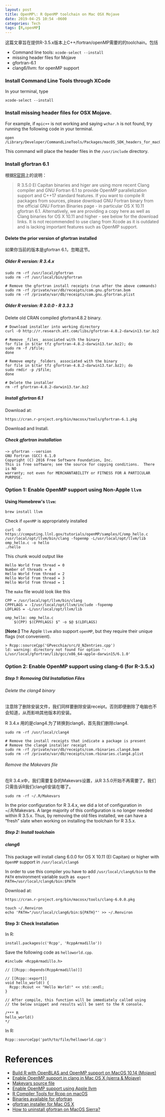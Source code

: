 ```yaml
---
layout: post
title: OpenMP\: R OpenMP toolchain on Mac OSX Mojave
date: 2019-04-25 10:54 -0600
categories: Tech
tags: [R,openMP]
---
```


这篇文章旨在提供R-3.5.x版本上C++/fortran/openMP需要的的toolchain。包括
- Command line tools: `xcode-select --install`
- missing header files for Mojave
- gfortran-6.1
- clang6/llvm: for openMP support

### Install Command Line Tools through XCode

In your terminal, type
```
xcode-select --install
```

### Install missing header files for OSX Mojave.
For example, if `mpic++` is not working and saying `wchar.h` is not found, try running the following code in your terminal.

```
open /Library/Developer/CommandLineTools/Packages/macOS_SDK_headers_for_macOS_10.14.pkg
```

This command will place the header files in the `/usr/include` directory.

### Install gfortran 6.1
根据[R官网](https://cran.r-project.org/bin/macosx/tools/)上的说明：
> R 3.5.0 El Capitan binaries and higer are using more recent Clang compiler and GNU Fortran 6.1 to provide OpenMP parallelization support and C++17 standard features. If you want to compile R packages from sources, please download GNU Fortran binary from the official GNU Fortran Binaries page - in particular OS X 10.11 gfortran 6.1. Alternatively, we are providing a copy here as well as Clang binaries for OS X 10.11 and higher - see below for the download links. It is not recommended to use clang from Xcode as it is outdated and is lacking important features such as OpenMP support.

#### Delete the prior version of gfortran installed
如果你当前的版本是gfortran 6.1，忽略这节。

##### Older R version: R 3.4.x
```
sudo rm -rf /usr/local/gfortran
sudo rm -rf /usr/local/bin/gfortran

# Remove the gfortran install receipts (run after the above commands)
sudo rm -rf /private/var/db/receipts/com.gnu.gfortran.bom
sudo rm -rf /private/var/db/receipts/com.gnu.gfortran.plist
```

##### Older R version: R 3.0.0 - R 3.3.3
Delete old CRAN compiled gfortran4.8.2 binary.
```
# Download installer into working directory
curl -O http://r.research.att.com/libs/gfortran-4.8.2-darwin13.tar.bz2

# Remove _files_ associated with the binary
for file in $(tar tfz gfortran-4.8.2-darwin13.tar.bz2); do
sudo rm -f /$file;
done

# Remove empty _folders_ associated with the binary
for file in $(tar tfz gfortran-4.8.2-darwin13.tar.bz2); do
sudo rmdir -p /$file;
done

# Delete the installer
rm -rf gfortran-4.8.2-darwin13.tar.bz2
```

##### Install gfortran 6.1
Download at:
```
https://cran.r-project.org/bin/macosx/tools/gfortran-6.1.pkg
```
Download and Install.

##### Check gfortran installation
```
~> gfortran --version
GNU Fortran (GCC) 6.1.0
Copyright (C) 2016 Free Software Foundation, Inc.
This is free software; see the source for copying conditions.  There is NO
warranty; not even for MERCHANTABILITY or FITNESS FOR A PARTICULAR PURPOSE.
```


### Option 1: Enable OpenMP support using Non-Apple `llvm`

#### Using Homebrew's `llvm`:
```
brew install llvm
```

Check if `openMP` is appropriately installed
```
curl -O https://computing.llnl.gov/tutorials/openMP/samples/C/omp_hello.c
/usr/local/opt/llvm/bin/clang -fopenmp -L/usr/local/opt/llvm/lib omp_hello.c -o hello
./hello
```

This chunk would output like
```
Hello World from thread = 0
Number of threads = 4
Hello World from thread = 2
Hello World from thread = 3
Hello World from thread = 1
```

The `make` file would look like this
```
CPP = /usr/local/opt/llvm/bin/clang
CPPFLAGS = -I/usr/local/opt/llvm/include -fopenmp
LDFLAGS = -L/usr/local/opt/llvm/lib

omp_hello: omp_hello.c
    $(CPP) $(CPPFLAGS) $^ -o $@ $(LDFLAGS)
```

**[Note:]**
The Apple `llvm` also support `openMP`, but they require their unique flags (not convenient).

```{R}
> Rcpp::sourceCpp('GPvecchia/src/U_NZentries.cpp')
ld: warning: directory not found for option '-L/usr/local/gfortran/lib/gcc/x86_64-apple-darwin15/6.1.0'
```

### Option 2: Enable OpenMP support using clang-6 (for R-3.5.x)

##### Step 1: Removing Old Installation Files

###### Delete the clang4 binary
注意除了删除安装文件，我们同样要删除安装receipt。否则即便删除了电脑也不会知道，从而影响其他版本的安装。

R 3.4.x 用的是clang4.为了转换到clang6，首先我们删除clang4.

```
sudo rm -rf /usr/local/clang4

# Remove the install receipts that indicate a package is present
# Remove the clang4 installer receipt
sudo rm -rf /private/var/db/receipts/com.rbinaries.clang4.bom
sudo rm -rf /private/var/db/receipts/com.rbinaries.clang4.plist
```

###### Remove the Makevars file
在R 3.4.x中，我们需要复杂的Makevars设置，从R 3.5.0开始不再需要了。我们只需告诉R我们clang6安装在哪了。
```
sudo rm -rf ~/.R/Makevars
```
In the prior configuration for R 3.4.x, we did a lot of configuration in ~/.R/Makevars. A large majority of this configuration is no longer needed within R 3.5.x. Thus, by removing the old files installed, we can have a “fresh” slate when working on installing the toolchain for R 3.5.x.


##### Step 2: Install toolchain

##### clang6
This package will install clang 6.0.0 for OS X 10.11 (El Capitan) or higher with `OpenMP` support in `/usr/local/clang6`

In order to use this compiler you have to add `/usr/local/clang6/bin` to the `PATH` environment variable such as
 `export PATH=/usr/local/clang6/bin:$PATH`

Download at:
```
https://cran.r-project.org/bin/macosx/tools/clang-6.0.0.pkg
```

```
touch ~/.Renviron
echo 'PATH="/usr/local/clang6/bin:${PATH}"' >> ~/.Renviron
```


#### Step 3: Check Installation

In R:
```
install.packages(c('Rcpp', 'RcppArmadillo'))
```

Save the following code as `helloworld.cpp`.
```
#include <RcppArmadillo.h>   

// [[Rcpp::depends(RcppArmadillo)]]

// [[Rcpp::export]]
void hello_world() {
  Rcpp::Rcout << "Hello World!" << std::endl;  
}

// After compile, this function will be immediately called using
// the below snippet and results will be sent to the R console.

/*** R
hello_world()
*/
```

In R:
```
Rcpp::sourceCpp('path/to/file/helloworld.cpp')
```

# References
- [Build R with OpenBLAS and OpenMP support on MacOS 10.14 (Mojave)](https://www.btskinner.me/code/install-r-with-openblas-and-openmp-on-macos-mojave/)
- [Enable OpenMP support in clang in Mac OS X (sierra & Mojave)](https://stackoverflow.com/questions/43555410/enable-openmp-support-in-clang-in-mac-os-x-sierra-mojave)
- [Makevars source file](https://gist.github.com/btskinner/81511cbc878eb08c8abcccef6c30f829)
- [Enable OpenMP support using Apple llvm ](https://iscinumpy.gitlab.io/post/omp-on-high-sierra/)
- [R Compiler Tools for Rcpp on macOS](http://thecoatlessprofessor.com/programming/r-compiler-tools-for-rcpp-on-macos/)
- [Binaries available for gfortran](https://gcc.gnu.org/wiki/GFortranBinaries#MacOS)
- [gfortran installer for Mac OS X](https://github.com/fxcoudert/gfortran-for-macOS/releases)
- [How to uninstall gfortran on MacOS Sierra?](https://stackoverflow.com/questions/44931195/how-to-uninstall-gfortran-on-macos-sierra)
